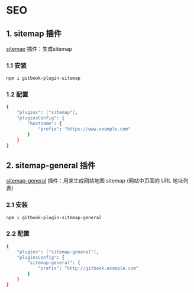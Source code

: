 #  SEO


##  1. sitemap 插件
[sitemap](https://www.npmjs.com/package/gitbook-plugin-sitemap) 插件：生成sitemap


### 1.1 安装

```bash
npm i gitbook-plugin-sitemap
```
###  1.2 配置

```bash
{
    "plugins": ["sitemap"],
    "pluginsConfig": {
        "hostname": {
            "prefix": "https://www.example.com"
        }
    }
}
```
##  2. sitemap-general 插件
[sitemap-general](https://www.npmjs.com/package/gitbook-plugin-sitemap-general) 插件：用来生成网站地图 sitemap (网站中页面的 URL 地址列表)

###  2.1 安装

```bash
npm i gitbook-plugin-sitemap-general
```
###  2.2 配置

```bash
{
    "plugins": ["sitemap-general"],
    "pluginsConfig": {
        "sitemap-general": {
            "prefix": "http://gitbook.example.com"
        }
    }
}
```

